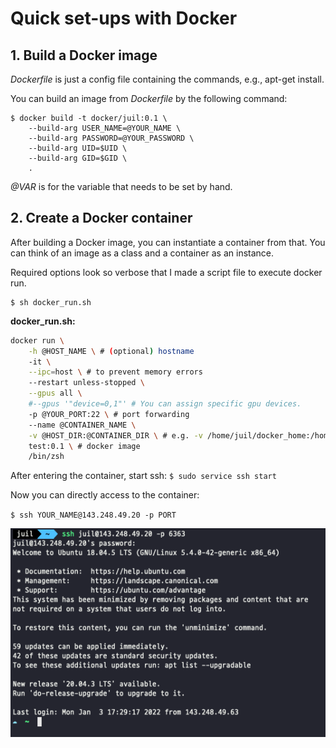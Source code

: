 # Quick set-ups with Docker

## 1. Build a Docker image
_Dockerfile_ is just a config file containing the commands, e.g., apt-get install.

You can build an image from _Dockerfile_ by the following command:
```console
$ docker build -t docker/juil:0.1 \ 
    --build-arg USER_NAME=@YOUR_NAME \
    --build-arg PASSWORD=@YOUR_PASSWORD \
    --build-arg UID=$UID \
    --build-arg GID=$GID \ 
    .
```
_@VAR_ is for the variable that needs to be set by hand.

## 2. Create a Docker container
After building a Docker image, you can instantiate a container from that.
You can think of an image as a class and a container as an instance.

Required options look so verbose that I made a script file to execute docker run.
```console
$ sh docker_run.sh
```
__docker_run.sh:__
```sh
docker run \
    -h @HOST_NAME \ # (optional) hostname
    -it \
    --ipc=host \ # to prevent memory errors
    --restart unless-stopped \
    --gpus all \
    #--gpus '"device=0,1"' # You can assign specific gpu devices.
    -p @YOUR_PORT:22 \ # port forwarding
    --name @CONTAINER_NAME \
    -v @HOST_DIR:@CONTAINER_DIR \ # e.g. -v /home/juil/docker_home:/home/juil
    test:0.1 \ # docker image
    /bin/zsh
```
After entering the container, start ssh:
`$ sudo service ssh start`

Now you can directly access to the container:

`$ ssh YOUR_NAME@143.248.49.20 -p PORT`

![docker_access](./doc/images/container_access.png)
